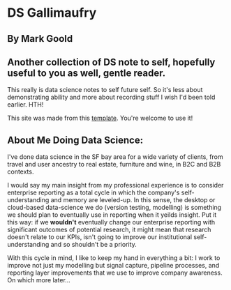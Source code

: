 
# DS Gallimaufry

## By Mark Goold

## Another collection of DS note to self, hopefully useful to you as well, gentle reader.

This really is data science notes to self future self. So it's less about demonstrating ability and more about recording stuff I wish I'd been told earlier.  HTH!

This site was made from this [template](https://github.com/mgoold/ds_template).  You're welcome to use it!

## About Me Doing Data Science:

I've done data science in the SF bay area for a wide variety of clients, from travel and user ancestry to real estate, furniture and wine, in B2C and B2B contexts.  

I would say my main insight from my professional experience is to consider enterprise reporting as a total cycle in which the company's self-understanding and memory are leveled-up.  In this sense, the desktop or cloud-based data-science we do (version testing, modelling) is something we should plan to eventually use in reporting when it yeilds insight. Put it this way: if we **wouldn't** eventually change our enterprise reporting with significant outcomes of potential research, it might mean that research doesn't relate to our KPIs, isn't going to improve our institutional self-understanding and so shouldn't be a priority.  

With this cycle in mind, I like to keep my hand in everything a bit: I work to improve not just my modelling but signal capture, pipeline processes, and reporting layer improvements that we use to improve company awareness.  On which more later...
